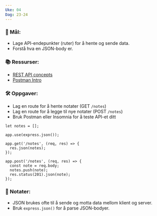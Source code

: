 ```yaml
---
Uke: 04
Dag: 23-24
---
```

### 🎯 Mål:

- Lage API-endepunkter (ruter) for å hente og sende data.
- Forstå hva en JSON-body er.

### 📚 Ressurser:

- [REST API concepts](https://www.youtube.com/watch?v=lsMQRaeKNDk)
- [Postman Intro](https://www.youtube.com/watch?v=VywxIQ2ZXw4)

### 🛠 Oppgaver:

- Lag en route for å hente notater (GET `/notes`)
- Lag en route for å legge til nye notater (POST `/notes`)
- Bruk Postman eller Insomnia for å teste API-et ditt

```
let notes = [];

app.use(express.json());

app.get('/notes', (req, res) => {
  res.json(notes);
});

app.post('/notes', (req, res) => {
  const note = req.body;
  notes.push(note);
  res.status(201).json(note);
});
```

### 📝 Notater:

- JSON brukes ofte til å sende og motta data mellom klient og server.
- Bruk `express.json()` for å parse JSON-bodyer.